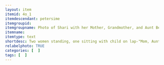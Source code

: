 ```yaml
---
layout: item
itemid: 4o_1
itemdescendant: petersime
itemgroupid: 
itemgroupname: Photo of Shari with her Mother, Grandmother, and Aunt Bessies 
itemname: 
itemtype: text
shortdesc: Two women standing, one sitting with child on lap-"Mom, Aunt Bessies, Grandma, and Me"
relabelphoto: TRUE 
categories: [  ]
tags: [  ]
---
```







